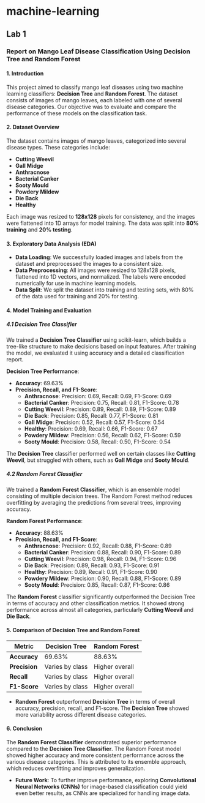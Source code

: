 # machine-learning
## Lab 1
### **Report on Mango Leaf Disease Classification Using Decision Tree and Random Forest**

#### **1. Introduction**
This project aimed to classify mango leaf diseases using two machine learning classifiers: **Decision Tree** and **Random Forest**. The dataset consists of images of mango leaves, each labeled with one of several disease categories. Our objective was to evaluate and compare the performance of these models on the classification task.

#### **2. Dataset Overview**
The dataset contains images of mango leaves, categorized into several disease types. These categories include:
- **Cutting Weevil**
- **Gall Midge**
- **Anthracnose**
- **Bacterial Canker**
- **Sooty Mould**
- **Powdery Mildew**
- **Die Back**
- **Healthy**

Each image was resized to **128x128** pixels for consistency, and the images were flattened into 1D arrays for model training. The data was split into **80% training** and **20% testing**.

#### **3. Exploratory Data Analysis (EDA)**
- **Data Loading**: We successfully loaded images and labels from the dataset and preprocessed the images to a consistent size.
- **Data Preprocessing**: All images were resized to 128x128 pixels, flattened into 1D vectors, and normalized. The labels were encoded numerically for use in machine learning models.
- **Data Split**: We split the dataset into training and testing sets, with 80% of the data used for training and 20% for testing.

#### **4. Model Training and Evaluation**

##### **4.1 Decision Tree Classifier**
We trained a **Decision Tree Classifier** using scikit-learn, which builds a tree-like structure to make decisions based on input features. After training the model, we evaluated it using accuracy and a detailed classification report.

**Decision Tree Performance**:
- **Accuracy**: 69.63%
- **Precision, Recall, and F1-Score**:
  - **Anthracnose**: Precision: 0.69, Recall: 0.69, F1-Score: 0.69
  - **Bacterial Canker**: Precision: 0.75, Recall: 0.81, F1-Score: 0.78
  - **Cutting Weevil**: Precision: 0.89, Recall: 0.89, F1-Score: 0.89
  - **Die Back**: Precision: 0.85, Recall: 0.77, F1-Score: 0.81
  - **Gall Midge**: Precision: 0.52, Recall: 0.57, F1-Score: 0.54
  - **Healthy**: Precision: 0.69, Recall: 0.66, F1-Score: 0.67
  - **Powdery Mildew**: Precision: 0.56, Recall: 0.62, F1-Score: 0.59
  - **Sooty Mould**: Precision: 0.58, Recall: 0.50, F1-Score: 0.54

The **Decision Tree** classifier performed well on certain classes like **Cutting Weevil**, but struggled with others, such as **Gall Midge** and **Sooty Mould**.

##### **4.2 Random Forest Classifier**
We trained a **Random Forest Classifier**, which is an ensemble model consisting of multiple decision trees. The Random Forest method reduces overfitting by averaging the predictions from several trees, improving accuracy.

**Random Forest Performance**:
- **Accuracy**: 88.63%
- **Precision, Recall, and F1-Score**:
  - **Anthracnose**: Precision: 0.92, Recall: 0.88, F1-Score: 0.89
  - **Bacterial Canker**: Precision: 0.88, Recall: 0.90, F1-Score: 0.89
  - **Cutting Weevil**: Precision: 0.98, Recall: 0.94, F1-Score: 0.96
  - **Die Back**: Precision: 0.89, Recall: 0.93, F1-Score: 0.91
  - **Healthy**: Precision: 0.89, Recall: 0.91, F1-Score: 0.90
  - **Powdery Mildew**: Precision: 0.90, Recall: 0.88, F1-Score: 0.89
  - **Sooty Mould**: Precision: 0.85, Recall: 0.87, F1-Score: 0.86

The **Random Forest** classifier significantly outperformed the Decision Tree in terms of accuracy and other classification metrics. It showed strong performance across almost all categories, particularly **Cutting Weevil** and **Die Back**.

#### **5. Comparison of Decision Tree and Random Forest**

| Metric             | Decision Tree   | Random Forest   |
|--------------------|-----------------|-----------------|
| **Accuracy**       | 69.63%          | 88.63%          |
| **Precision**      | Varies by class | Higher overall  |
| **Recall**         | Varies by class | Higher overall  |
| **F1-Score**       | Varies by class | Higher overall  |

- **Random Forest** outperformed **Decision Tree** in terms of overall accuracy, precision, recall, and F1-score. The **Decision Tree** showed more variability across different disease categories.

#### **6. Conclusion**
The **Random Forest Classifier** demonstrated superior performance compared to the **Decision Tree Classifier**. The Random Forest model showed higher accuracy and more consistent performance across the various disease categories. This is attributed to its ensemble approach, which reduces overfitting and improves generalization.

- **Future Work**: To further improve performance, exploring **Convolutional Neural Networks (CNNs)** for image-based classification could yield even better results, as CNNs are specialized for handling image data.
